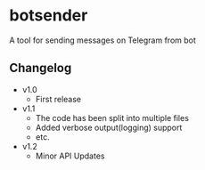 # botsender
A tool for sending messages on Telegram from bot

## Changelog

* v1.0
    * First release
* v1.1
    * The code has been split into multiple files
    * Added verbose output(logging) support
    * etc.
* v1.2
    * Minor API Updates